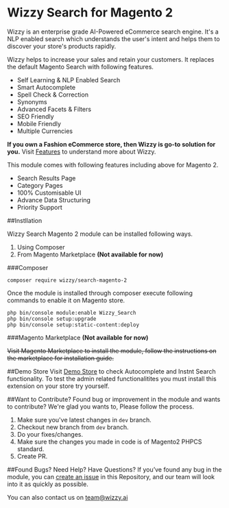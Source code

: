 Wizzy Search for Magento 2
==================

Wizzy is an enterprise grade AI-Powered eCommerce search engine. It's a NLP enabled search which understands the user's intent and helps them to discover your store's products rapidly.

Wizzy helps to increase your sales and retain your customers. It replaces the default Magento Search with following features.

- Self Learning & NLP Enabled Search
- Smart Autocomplete
- Spell Check & Correction
- Synonyms
- Advanced Facets & Filters
- SEO Friendly
- Mobile Friendly
- Multiple Currencies

**If you own a Fashion eCommerce store, then Wizzy is go-to solution for you.** Visit [Features](https://wizzy.ai/features) to understand more about Wizzy.

This module comes with following features including above for Magento 2.

- Search Results Page
- Category Pages
- 100% Customisable UI
- Advance Data Structuring
- Priority Support   

##Instllation

Wizzy Search Magento 2 module can be installed following ways. 

1. Using Composer
2. From Magento Marketplace **(Not available for now)**  

###Composer

````
composer require wizzy/search-magento-2
````

Once the module is installed through composer execute following commands to enable it on Magento store.

````
php bin/console module:enable Wizzy_Search
php bin/console setup:upgrade
php bin/console setup:static-content:deploy
````

###Magento Marketplace **(Not available for now)**

~~Visit Magento Marketplace to install the module, follow the instructions on the marketplace for installation guide.~~

##Demo Store
Visit [Demo Store](http://magento.demostore.wizzy.ai) to check Autocomplete and Instnt Search functionality. To test the admin related functionalitites you must install this extension on your store try yourself.

##Want to Contribute?
Found bug or improvement in the module and wants to contribute? We're glad you wants to, Please follow the process.

1. Make sure you've latest changes in `dev` branch.
2. Checkout new branch from `dev` branch.
3. Do your fixes/changes.
4. Make sure the changes you made in code is of Magento2 PHPCS standard.
5. Create PR. 

##Found Bugs? Need Help? Have Questions? 
If you’ve found any bug in the module, you can [create an issue](https://github.com/wizzy-ai/wizzy-search-magento-2/issues) in this Repository, and our team will look into it as quickly as possible.

You can also contact us on [team@wizzy.ai](mailto:team@wizzy.ai)